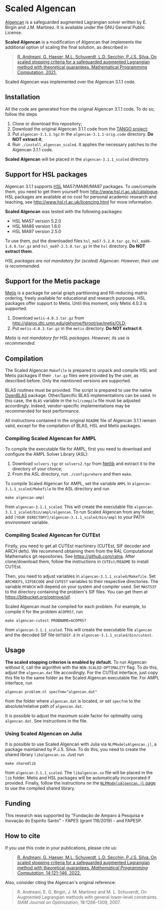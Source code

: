 # Scaled Algencan

[Algencan](https://www.ime.usp.br/~egbirgin/tango/codes.php) is a safeguarded augmented Lagrangian solver written by E. Birgin and J.M. Martínez. It is available under the GNU General Public License.

**Scaled Algencan** is a modification of Algencan that implements the additional option of scaling the final solution, as described in

> [R. Andreani, G. Haeser, M.L. Schuverdt, L.D. Secchin, P.J.S. Silva. On scaled stopping criteria for a safeguarded augmented
Lagrangian method with theoretical guarantees. Mathematical Programming Computation, 2021.](https://doi.org/10.1007/s12532-021-00207-9)

Scaled Algencan was implemented over the Algencan 3.1.1 code.


## Installation

All the code are generated from the original Algencan 3.1.1 code. To do so, follow the steps

1. Clone or download this repository;
1. Download the original Algencan 3.1.1 code from the [TANGO project](https://www.ime.usp.br/~egbirgin/tango/codes.php);
1. Put `algencan-3.1.1.tgz` in the `algencan-3.1.1-orig.code` directory. **Do NOT extract it**;
1. Run `./install_algencan_scaled`. It applies the necessary patches to the Algencan 3.1.1 code.

**Scaled Algencan** will be placed in the `algencan-3.1.1_scaled` directory.


## Support for HSL packages

Algencan 3.1.1 supports [HSL](http://www.hsl.rl.ac.uk) MA57/MA86/MA97 packages. To use/compile them, you need to get them yourself from <http://www.hsl.rl.ac.uk/catalogue>. HSL packages are available at no cost for personal academic research and teaching, see <http://www.hsl.rl.ac.uk/licencing.html> for more information.

**Scaled Algencan** was tested with the following packages:

- HSL MA57 version 5.2.0
- HSL MA86 version 1.6.0
- HSL MA97 version 2.5.0

To use them, put the downloaded files `hsl_ma57-5.2.0.tar.gz`, `hsl_ma86-1.6.0.tar.gz` and `hsl_ma97-2.5.0.tar.gz` in the `hsl` directory. **Do NOT extract them**.

*HSL packages are not mandatory for (scaled) Algencan. However, their use is recommended.*


## Support for the Metis package

[Metis](http://glaros.dtc.umn.edu/gkhome) is a package for serial graph partitioning and fill-reducing matrix ordering, freely available for educational and research purposes. HSL packages offer support to Metis. Until this moment, only Metis 4.0.3 is supported.

1. Download `metis-4.0.3.tar.gz` from <http://glaros.dtc.umn.edu/gkhome/fsroot/sw/metis/OLD>;
1. Put `metis-4.0.3.tar.gz` in the `metis` directory. **Do NOT extract it**.

*Metis is not mandatory for HSL packages. However, its use is recommended.*


## Compilation

The Scaled Algencan `Makefile` is prepared to unpack and compile HSL and Metis packages if their `.tar.gz` files were provided by the user, as described before. Only the mentioned versions are supported.

BLAS routines must be provided. The script is prepared to use the native [OpenBLAS](https://www.openblas.net) package. Other/Specific BLAS implementations can be used. In this case, the `BLAS` variable in the `hsl/compile` file must be adjusted accordingly. Indeed, vendor-specific implementations may be recommended for best performance.

All instructions contained in the original `README` file of Algencan 3.1.1 remain valid, except for the compilation of BLAS, HSL and Metis packages.

### Compiling Scaled Algencan for AMPL

To compile the executable file for AMPL, first you need to download and configure the AMPL Solver Library (ASL):

1. Download `solvers.tgz` or `solvers2.tgz` from [Netlib](http://www.netlib.org/ampl/) and extract it to the directory of your choice;
1. From the ASL directory, run `./configurehere` and then `make`.

To compile Scaled Algencan for AMPL, set the variable `AMPL` in `algencan-3.1.1_scaled/Makefile` to the ASL directory and run
~~~
make algencan-ampl
~~~
from `algencan-3.1.1_scaled`. This will create the executable file `algencan-3.1.1_scaled/bin/ampl/algencan`. To run Scaled Algencan from any folder, add `[YOUR DIRECTORY]/algencan-3.1.1_scaled/bin/ampl` to your PATH environment variable.

### Compiling Scaled Algencan for CUTEst

Firstly, you need to get all CUTEst machinery (CUTEst, SIF decoder and ARCH defs). We recommend obtaining them from the RAL Computational Mathematics git repositories. See <https://github.com/ralna>. After clone/download them, follow the instructions in `CUTEst/README` to install CUTEst.

Then, you need to adjust variables in `algencan-3.1.1_scaled/Makefile`. Set `ARCHDEFS`, `SIFDECODE` and `CUTEST` variables to their respective directories. The variable `MYARCH` will depend on your system and compiler used. Set `MASTSIF` to the directory containing the problem's SIF files. You can get them at <https://bitbucket.org/optrove/sif>.

Scaled Algencan must be compiled for each problem. For example, to compile it for the problem `ACOPR57`, run
~~~
make algencan-cutest PROBNAME=ACOPR57
~~~
from `algencan-3.1.1_scaled`. This will create the executable file `algencan` and the decoded SIF file `OUTSDIF.d` in `algencan-3.1.1_scaled/bin/cutest`.


## Usage

**The scaled stopping criterion is enabled by default.** To run Algencan without it, call the algorithm with the `NON-SCALED-OPTIMALITY` flag. To do this, adjust the `algencan.dat` file accordingly. For the CUTEst interface, just copy this file to the same folder as the Scaled Algencan executable file. For AMPL interface, run
~~~
algencan problem.nl specfnm="algencan.dat"
~~~
from the folder where `algencan.dat` is located, or set `specfnm` to the absolute/relative path of `algencan.dat`.

It is possible to adjust the maximum scale factor for optimality using `algencan.dat`. See instructions in the file.


### Using Scaled Algencan on Julia

It is possible to use Scaled Algencan with Julia via `NLPModelsAlgencan.jl`, a package maintained by P.J.S. Silva. To do this, you need to create the shared library `libalgencan.so`. Just run
~~~
make sharedlib
~~~
from `algencan-3.1.1_scaled`. The `libalgencan.so` file will be placed in the `lib` folder. Metis and HSL packages will be automatically incorporated if provided. Finally, follow the instructions on the [`NLPModelsAlgencan.jl` page](https://github.com/pjssilva/NLPModelsAlgencan.jl) to use the compiled shared library.


## Funding

This research was supported by "Fundação de Amparo à Pesquisa e Inovação do Espírito Santo" - FAPES (grant 116/2019) - and FAPESP.


## How to cite

If you use this code in your publications, please cite us:

> [R. Andreani, G. Haeser, M.L. Schuverdt, L.D. Secchin, P.J.S. Silva. On scaled stopping criteria for a safeguarded augmented
Lagrangian method with theoretical guarantees. *Mathematical Programming Computation*, 14:121-146, 2022.](https://doi.org/10.1007/s12532-021-00207-9)

Also, consider citing the Algencan's original reference:

> R. Andreani, E. G. Birgin, J. M. Martínez and M. L. Schuverdt, On Augmented Lagrangian methods with general lower-level constraints. *SIAM Journal on Optimization*, 18:1286-1309, 2007.
